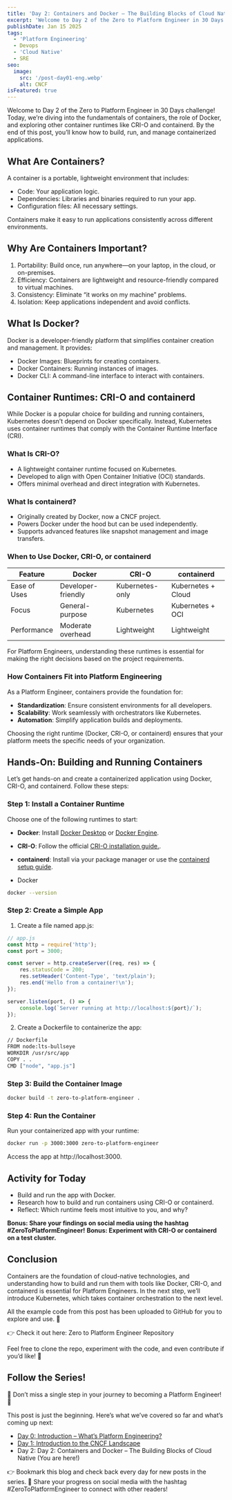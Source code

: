 ```yaml
---
title: 'Day 2: Containers and Docker – The Building Blocks of Cloud Native'
excerpt: 'Welcome to Day 2 of the Zero to Platform Engineer in 30 Days challenge! Today, we’re diving into the fundamentals of containers, the role of Docker, and exploring other container runtimes like CRI-O and containerd. By the end of this post, you’ll know how to build, run, and manage containerized applications.'
publishDate: Jan 15 2025
tags:
  - 'Platform Engineering'
  - Devops
  - 'Cloud Native'
  - SRE
seo:
  image:
    src: '/post-day01-eng.webp'
    alt: CNCF
isFeatured: true
---
```


Welcome to Day 2 of the Zero to Platform Engineer in 30 Days challenge! Today, we’re diving into the fundamentals of containers, the role of Docker, and exploring other container runtimes like CRI-O and containerd. By the end of this post, you’ll know how to build, run, and manage containerized applications.

## What Are Containers?

A container is a portable, lightweight environment that includes:

* Code: Your application logic.
* Dependencies: Libraries and binaries required to run your app.
* Configuration files: All necessary settings.

Containers make it easy to run applications consistently across different environments.

## Why Are Containers Important?

1.	Portability: Build once, run anywhere—on your laptop, in the cloud, or on-premises.
2.	Efficiency: Containers are lightweight and resource-friendly compared to virtual machines.
3.	Consistency: Eliminate “it works on my machine” problems.
4.	Isolation: Keep applications independent and avoid conflicts.

## What Is Docker?

Docker is a developer-friendly platform that simplifies container creation and management. It provides:

* Docker Images: Blueprints for creating containers.
* Docker Containers: Running instances of images.
* Docker CLI: A command-line interface to interact with containers.

## Container Runtimes: CRI-O and containerd

While Docker is a popular choice for building and running containers, Kubernetes doesn’t depend on Docker specifically. Instead, Kubernetes uses container runtimes that comply with the Container Runtime Interface (CRI).

### What Is CRI-O?

* A lightweight container runtime focused on Kubernetes.
* Developed to align with Open Container Initiative (OCI) standards.
* Offers minimal overhead and direct integration with Kubernetes.

### What Is containerd?

* Originally created by Docker, now a CNCF project.
* Powers Docker under the hood but can be used independently.
* Supports advanced features like snapshot management and image transfers.


### When to Use Docker, CRI-O, or containerd

|      Feature          |Docker                          |CRI-O                         |containerd|  
|----------------|-------------------------------|-----------------------------|--------|
|Ease of Uses| Developer-friendly           | Kubernetes-only            |Kubernetes + Cloud|
|Focus          |General-purpose            |Kubernetes            |Kubernetes + OCI|
|Performance          |Moderate overhead|Lightweight|Lightweight|

For Platform Engineers, understanding these runtimes is essential for making the right decisions based on the project requirements.

### How Containers Fit into Platform Engineering

As a Platform Engineer, containers provide the foundation for:

* **Standardization**: Ensure consistent environments for all developers.
* **Scalability**: Work seamlessly with orchestrators like Kubernetes.
* **Automation**: Simplify application builds and deployments.

Choosing the right runtime (Docker, CRI-O, or containerd) ensures that your platform meets the specific needs of your organization.

## Hands-On: Building and Running Containers

Let’s get hands-on and create a containerized application using Docker, CRI-O, and containerd. Follow these steps:

### Step 1: Install a Container Runtime

Choose one of the following runtimes to start:
* **Docker**: Install [Docker Desktop](https://docs.docker.com/desktop/) or [Docker Engine](https://docs.docker.com/engine/).
* **CRI-O**: Follow the official [CRI-O installation guide.](https://cri-o.io/).
* **containerd**: Install via your package manager or use the [containerd setup guide](https://containerd.io/).

* Docker

```bash
docker --version
```


### Step 2: Create a Simple App
1.	Create a file named app.js:

```javascript
// app.js
const http = require('http');
const port = 3000;

const server = http.createServer((req, res) => {
    res.statusCode = 200;
    res.setHeader('Content-Type', 'text/plain');
    res.end('Hello from a container!\n');
});

server.listen(port, () => {
    console.log(`Server running at http://localhost:${port}/`);
});
````
2.	Create a Dockerfile to containerize the app:

```bash
// Dockerfile
FROM node:lts-bullseye
WORKDIR /usr/src/app
COPY . .
CMD ["node", "app.js"]
```

### Step 3: Build the Container Image

```bash
docker build -t zero-to-platform-engineer .
```

### Step 4: Run the Container

Run your containerized app with your runtime:

```bash
docker run -p 3000:3000 zero-to-platform-engineer
```

Access the app at http://localhost:3000.

## Activity for Today

* Build and run the app with Docker.
* Research how to build and run containers using CRI-O or containerd.
* Reflect: Which runtime feels most intuitive to you, and why?

**Bonus: Share your findings on social media using the hashtag #ZeroToPlatformEngineer!**
**Bonus: Experiment with CRI-O or containerd on a test cluster.**

## Conclusion

Containers are the foundation of cloud-native technologies, and understanding how to build and run them with tools like Docker, CRI-O, and containerd is essential for Platform Engineers. In the next step, we’ll introduce Kubernetes, which takes container orchestration to the next level.


All the example code from this post has been uploaded to GitHub for you to explore and use. 🎉

👉 Check it out here: Zero to Platform Engineer Repository

Feel free to clone the repo, experiment with the code, and even contribute if you’d like! 🚀


## Follow the Series!

🎉 Don’t miss a single step in your journey to becoming a Platform Engineer! 🎉

This post is just the beginning. Here’s what we’ve covered so far and what’s coming up next:

* [Day 0: Introduction – What’s Platform Engineering?](https://parraletz.space/blog/00-0-to-platform-eng-intro/)
* [Day 1: Introduction to the CNCF Landscape](https://parraletz.space/blog/01-0-to-platform-eng-day1/)
* Day 2: Day 2: Containers and Docker – The Building Blocks of Cloud Native (You are here!)
 




👉 Bookmark this blog and check back every day for new posts in the series.
📣 Share your progress on social media with the hashtag #ZeroToPlatformEngineer to connect with other readers!